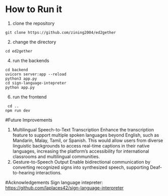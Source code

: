 # How to Run it
1. clone the repository
``` 
git clone https://github.com/zining2004/ed2gether 
```
2. change the directory
```
cd ed2gether
```
4. run the backends 
```
cd backend 
uvicorn server:app --reload 
python3 app.py 
cd sign-language-intepreter
python app.py
```
6. run the frontend
```
 cd ..
npm run dev
```

#Future Improvements
1. Multilingual Speech-to-Text Transcription
Enhance the transcription feature to support multiple spoken languages beyond English, such as Mandarin, Malay, Tamil, or Spanish. This would allow users from diverse linguistic backgrounds to access real-time captions in their native languages, increasing the platform’s accessibility for international classrooms and multilingual communities.
2. Gesture-to-Speech Output
Enable bidirectional communication by converting recognized signs into synthesized speech, supporting Deaf-to-hearing interactions.

#Acknowledgements
Sign language intepreter: https://github.com/laplaces42/sign-language-interpreter
